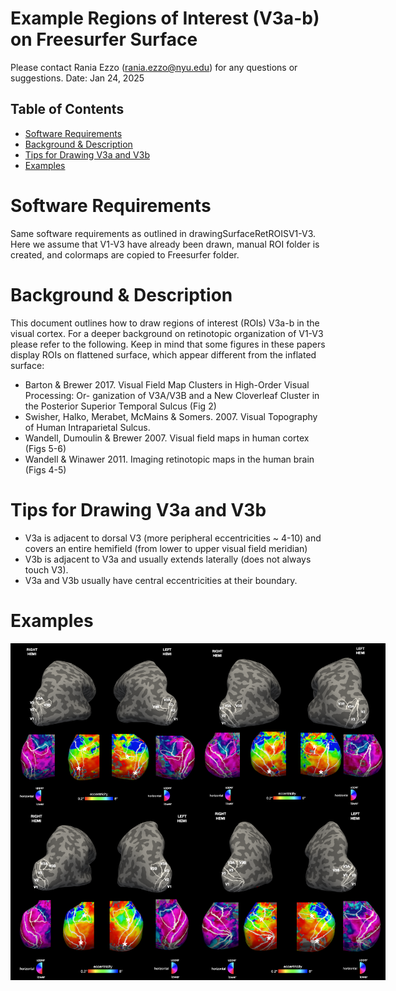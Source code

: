 # Example Regions of Interest (V3a-b) on Freesurfer Surface <!-- omit in toc -->

Please contact Rania Ezzo (rania.ezzo@nyu.edu) for any questions or suggestions.
Date: Jan 24, 2025

## Table of Contents <!-- omit in toc -->
- [Software Requirements](#software-requirements)
- [Background \& Description](#background--description)
- [Tips for Drawing V3a and V3b](#tips-for-drawing-v3a-and-v3b)
- [Examples](#examples)

# Software Requirements
Same software requirements as outlined in drawingSurfaceRetROISV1-V3. Here we assume that V1-V3 have already been drawn, manual ROI folder is created, and colormaps are copied to Freesurfer folder.


# Background & Description
This document outlines how to draw regions of interest (ROIs) V3a-b in the visual cortex. For a deeper background on retinotopic organization of V1-V3 please refer to the following. Keep in mind that some figures in these papers display ROIs on flattened surface, which appear different from the inflated surface:

- Barton & Brewer 2017. Visual Field Map Clusters in High-Order Visual Processing: Or- ganization of V3A/V3B and a New Cloverleaf Cluster in the Posterior Superior Temporal Sulcus (Fig 2)
- Swisher, Halko, Merabet, McMains & Somers. 2007. Visual Topography of Human Intraparietal Sulcus.
- Wandell, Dumoulin & Brewer 2007. Visual field maps in human cortex (Figs 5-6)
- Wandell & Winawer 2011. Imaging retinotopic maps in the human brain (Figs 4-5)


# Tips for Drawing V3a and V3b
- V3a is adjacent to dorsal V3 (more peripheral eccentricities ~ 4-10) and covers an entire hemifield (from lower to upper visual field meridian)
- V3b is adjacent to V3a and usually extends laterally (does not always touch V3).
- V3a and V3b usually have central eccentricities at their boundary.

# Examples
   
<div style="display: flex; justify-content: space-around;">
   <img src="images/exampleRetROISV3a-b/v3ab_sub127.png" width="300">

   <img src="images/exampleRetROISV3a-b/v3ab_sub124.png" width="300">
</div>

<div style="display: flex; justify-content: space-around;">
   <img src="images/exampleRetROISV3a-b/v3ab_sub0427.png" width="300">

   <img src="images/exampleRetROISV3a-b/v3ab_sub0037.png" width="300">
</div>

